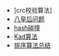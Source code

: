- [crc校验算法]
- [八皇后问题](eight_queen.md)
- [hash碰撞](hash_collision.md)
- [Kad算法](kad.md)
- [排序算法总结](sort.md)

